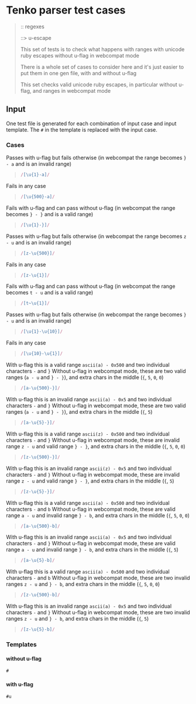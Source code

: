 # Tenko parser test cases

> :: regexes
>
> ::> u-escape
>
> This set of tests is to check what happens with ranges with unicode ruby escapes without u-flag in webcompat mode
>
> There is a whole set of cases to consider here and it's just easier to put them in one gen file, with and without u-flag
>
> This set checks valid unicode ruby escapes, in particular without u-flag, and ranges in webcompat mode

## Input

One test file is generated for each combination of input case and input template. The `#` in the template is replaced with the input case.

### Cases

Passes with u-flag but fails otherwise (in webcompat the range becomes `} - a` and is an invalid range)

> `````js
> /[\u{1}-a]/
> `````

Fails in any case

> `````js
> /[\u{500}-a]/
> `````

Fails with u-flag and can pass without u-flag (in webcompat the range becomes `} - }` and is a valid range)

> `````js
> /[\u{1}-}]/
> `````

Passes with u-flag but fails otherwise (in webcompat the range becomes `z - u` and is an invalid range)

> `````js
> /[z-\u{500}]/
> `````

Fails in any case

> `````js
> /[z-\u{1}]/
> `````

Fails with u-flag and can pass without u-flag (in webcompat the range becomes `t - u` and is a valid range)

> `````js
> /[t~\u{1}]/
> `````

Passes with u-flag but fails otherwise (in webcompat the range becomes `} - u` and is an invalid range)

> `````js
> /[\u{1}-\u{10}]/
> `````

Fails in any case

> `````js
> /[\u{10}-\u{1}]/
> `````

With u-flag this is a valid range `ascii(a) - 0x500` and two individual characters `-` and `}`
Without u-flag in webcompat mode, these are two valid ranges (`a - u` and `} - }`), and extra chars in the middle (`{`, `5`, `0`, `0`)

> `````js
> /[a-\u{500}-}]/
> `````

With u-flag this is an invalid range `ascii(a) - 0x5` and two individual characters `-` and `}`
Without u-flag in webcompat mode, these are two valid ranges (`a - u` and `} - }`), and extra chars in the middle (`{`, `5`)

> `````js
> /[a-\u{5}-}]/
> `````

With u-flag this is a valid range `ascii(z) - 0x500` and two individual characters `-` and `}`
Without u-flag in webcompat mode, these are invalid range `z - u` and valid range `} - }`, and extra chars in the middle (`{`, `5`, `0`, `0`)

> `````js
> /[z-\u{500}-}]/
> `````

With u-flag this is an invalid range `ascii(z) - 0x5` and two individual characters `-` and `}`
Without u-flag in webcompat mode, these are invalid range `z - u` and valid range `} - }`, and extra chars in the middle (`{`, `5`)

> `````js
> /[z-\u{5}-}]/
> `````

With u-flag this is a valid range `ascii(a) - 0x500` and two individual characters `-` and `b`
Without u-flag in webcompat mode, these are valid range `a - u` and invalid range `} - b`, and extra chars in the middle (`{`, `5`, `0`, `0`)

> `````js
> /[a-\u{500}-b]/
> `````

With u-flag this is an invalid range `ascii(a) - 0x5` and two individual characters `-` and `}`
Without u-flag in webcompat mode, these are valid range `a - u` and invalid range `} - b`, and extra chars in the middle (`{`, `5`)

> `````js
> /[a-\u{5}-b]/
> `````

With u-flag this is a valid range `ascii(a) - 0x500` and two individual characters `-` and `b`
Without u-flag in webcompat mode, these are two invalid ranges `z - u` and `} - b`, and extra chars in the middle (`{`, `5`, `0`, `0`)

> `````js
> /[z-\u{500}-b]/
> `````

With u-flag this is an invalid range `ascii(a) - 0x5` and two individual characters `-` and `}`
Without u-flag in webcompat mode, these are two invalid ranges `z - u` and `} - b`, and extra chars in the middle (`{`, `5`)

> `````js
> /[z-\u{5}-b]/
> `````

### Templates

#### without u-flag

`````js
#
`````

#### with u-flag

`````js
#u
`````
